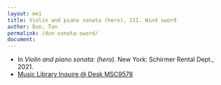 ```yaml
---
layout: mei
title: Violin and piano sonata (hero), III. Wind sword
author: Dun, Tan
permalink: /dun-sonata-sword/
document:
---
```


- In *Violin and piano sonata: (hero).* New York: Schirmer Rental Dept., 2021.
- <a href="https://tufts.primo.exlibrisgroup.com/permalink/01TUN_INST/1kc9gia/alma991018616770203851" target="_blank">Music Library Inquire @ Desk MSC9578</a>
